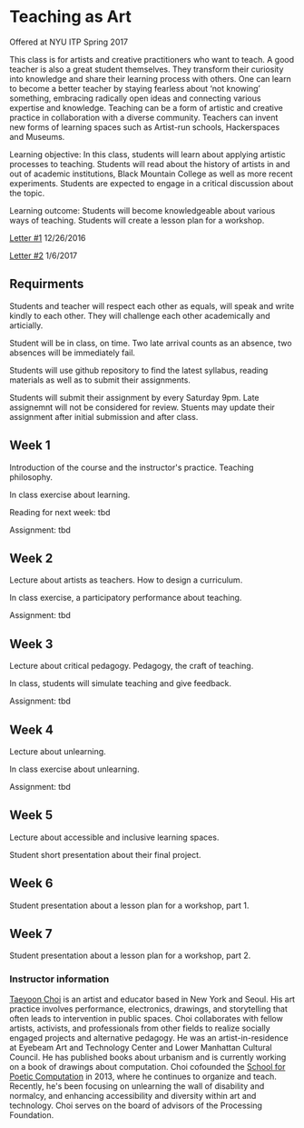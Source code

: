 # Teaching as Art
 
Offered at NYU ITP Spring 2017 

This class is for artists and creative practitioners who want to teach. A good teacher is also a great student themselves. They transform their curiosity into knowledge and share their learning process with others. One can learn to become a better teacher by staying fearless about ‘not knowing’ something, embracing radically open ideas and connecting various expertise and knowledge. Teaching can be a form of artistic and creative practice in collaboration with a diverse community. Teachers can invent new forms of learning spaces such as Artist-run schools, Hackerspaces and Museums.  

Learning objective: In this class, students will learn about applying artistic processes to teaching. Students will read about the history of artists in and out of academic institutions, Black Mountain College as well as more recent experiments. Students are expected to engage in a critical discussion about the topic.  

Learning outcome: Students will become knowledgeable about various ways of teaching. Students will create a lesson plan for a workshop. 


[Letter #1](https://github.com/tchoi8/teachingasart/blob/master/letter1.md) 12/26/2016  

[Letter #2](https://github.com/tchoi8/teachingasart/blob/master/letter2.md) 1/6/2017


## Requirments

Students and teacher will respect each other as equals, will speak and write kindly to each other. They will challenge each other academically and articially.  
 
Student will be in class, on time. Two late arrival counts as an absence, two absences will be immediately fail.

Students will use github repository to find the latest syllabus, reading materials as well as to submit their assignments. 

Students will submit their assignment by every Saturday 9pm. Late assignemnt will not be considered for review. Stuents may update their assignment after initial submission and after class. 

 
## Week 1

Introduction of the course and the instructor's practice. Teaching philosophy. 

In class exercise about learning.

Reading for next week: tbd

Assignment: tbd 

## Week 2

Lecture about artists as teachers. How to design a curriculum. 

In class exercise, a participatory performance about teaching.  

Assignment: tbd

## Week 3

Lecture about critical pedagogy. Pedagogy, the craft of teaching.  

In class, students will simulate teaching and give feedback. 

Assignment: tbd

## Week 4

Lecture about unlearning. 
  
In class exercise about unlearning.
 
Assignment: tbd

## Week 5

Lecture about accessible and inclusive learning spaces. 

Student short presentation about their final project. 


## Week 6

Student presentation about a lesson plan for a workshop, part 1. 

## Week 7

Student presentation about a lesson plan for a workshop, part 2. 


### Instructor information
 
[Taeyoon Choi](http://taeyoonchoi.com) is an artist and educator based in New York and Seoul. His art practice involves performance, electronics, drawings, and storytelling that often leads to intervention in public spaces. Choi collaborates with fellow artists, activists, and professionals from other fields to realize socially engaged projects and alternative pedagogy. He was an artist-in-residence at Eyebeam Art and Technology Center and Lower Manhattan Cultural Council. He has published books about urbanism and is currently working on a book of drawings about computation. Choi cofounded the [School for Poetic Computation](http://sfpc.io) in 2013, where he continues to organize and teach. Recently, he's been focusing on unlearning the wall of disability and normalcy, and enhancing accessibility and diversity within art and technology. Choi serves on the board of advisors of the Processing Foundation. 
 